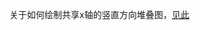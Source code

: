 
关于如何绘制共享x轴的竖直方向堆叠图，[见此](https://matplotlib.org/stable/gallery/subplots_axes_and_figures/shared_axis_demo.html)
